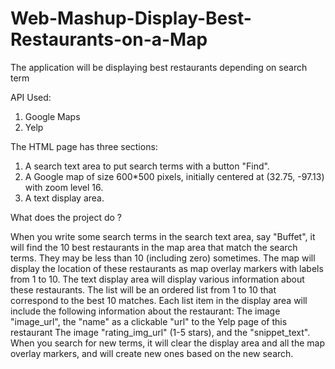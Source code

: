 # Web-Mashup-Display-Best-Restaurants-on-a-Map
The application will be displaying best restaurants depending on search term

API Used:
1) Google Maps
2) Yelp

The HTML page has three sections:
1) A search text area to put search terms with a button "Find".
2) A Google map of size 600*500 pixels, initially centered at (32.75, -97.13) with zoom level 16.
3) A text display area.

What does the project do ?

When you write some search terms in the search text area, say "Buffet", it will find the 10 best restaurants in the map area that match the search terms. They may be less than 10 (including zero) sometimes. 
The map will display the location of these restaurants as map overlay markers with labels from 1 to 10. 
The text display area will display various information about these restaurants. 
The list will be an ordered list from 1 to 10 that correspond to the best 10 matches. 
Each list item in the display area will include the following information about the restaurant: 
   The image "image_url", the "name" as a clickable "url" to the Yelp page of this restaurant
   The image "rating_img_url" (1-5 stars), and the "snippet_text". 
   When you search for new terms, it will clear the display area and all the map overlay markers, and will create new ones based on the new search.
